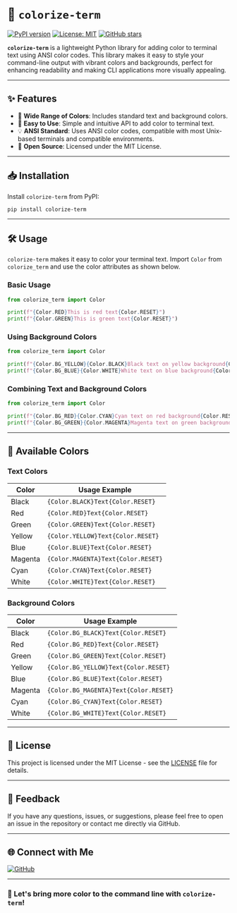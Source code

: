 
# 🌈 `colorize-term`

[![PyPI version](https://badge.fury.io/py/colorize-term.svg)](https://badge.fury.io/py/colorize-term)
[![License: MIT](https://img.shields.io/badge/License-MIT-green.svg)](https://opensource.org/licenses/MIT)
[![GitHub stars](https://img.shields.io/github/stars/serber1990/colorize-term?style=social)](https://github.com/serber1990/colorize-term/stargazers)

**`colorize-term`** is a lightweight Python library for adding color to terminal text using ANSI color codes. This library makes it easy to style your command-line output with vibrant colors and backgrounds, perfect for enhancing readability and making CLI applications more visually appealing.

---

## ✨ Features

- 🌈 **Wide Range of Colors**: Includes standard text and background colors.
- 🚀 **Easy to Use**: Simple and intuitive API to add color to terminal text.
- 💡 **ANSI Standard**: Uses ANSI color codes, compatible with most Unix-based terminals and compatible environments.
- 🔗 **Open Source**: Licensed under the MIT License.

---

## 📥 Installation

Install `colorize-term` from PyPI:

```bash
pip install colorize-term
```

---

## 🛠 Usage

`colorize-term` makes it easy to color your terminal text. Import `Color` from `colorize_term` and use the color attributes as shown below.

### Basic Usage
```python
from colorize_term import Color

print(f"{Color.RED}This is red text{Color.RESET}")
print(f"{Color.GREEN}This is green text{Color.RESET}")
```

### Using Background Colors
```python
from colorize_term import Color

print(f"{Color.BG_YELLOW}{Color.BLACK}Black text on yellow background{Color.RESET}")
print(f"{Color.BG_BLUE}{Color.WHITE}White text on blue background{Color.RESET}")
```

### Combining Text and Background Colors
```python
from colorize_term import Color

print(f"{Color.BG_RED}{Color.CYAN}Cyan text on red background{Color.RESET}")
print(f"{Color.BG_GREEN}{Color.MAGENTA}Magenta text on green background{Color.RESET}")
```

---

## 🎨 Available Colors

### Text Colors

| Color | Usage Example               |
|-------|------------------------------|
| Black | `{Color.BLACK}Text{Color.RESET}` |
| Red   | `{Color.RED}Text{Color.RESET}`   |
| Green | `{Color.GREEN}Text{Color.RESET}` |
| Yellow| `{Color.YELLOW}Text{Color.RESET}` |
| Blue  | `{Color.BLUE}Text{Color.RESET}`   |
| Magenta | `{Color.MAGENTA}Text{Color.RESET}` |
| Cyan  | `{Color.CYAN}Text{Color.RESET}`   |
| White | `{Color.WHITE}Text{Color.RESET}`  |

### Background Colors

| Color       | Usage Example                         |
|-------------|--------------------------------------|
| Black       | `{Color.BG_BLACK}Text{Color.RESET}`  |
| Red         | `{Color.BG_RED}Text{Color.RESET}`    |
| Green       | `{Color.BG_GREEN}Text{Color.RESET}`  |
| Yellow      | `{Color.BG_YELLOW}Text{Color.RESET}` |
| Blue        | `{Color.BG_BLUE}Text{Color.RESET}`   |
| Magenta     | `{Color.BG_MAGENTA}Text{Color.RESET}`|
| Cyan        | `{Color.BG_CYAN}Text{Color.RESET}`   |
| White       | `{Color.BG_WHITE}Text{Color.RESET}`  |

---

## 📝 License

This project is licensed under the MIT License - see the [LICENSE](LICENSE) file for details.

---

## 💬 Feedback

If you have any questions, issues, or suggestions, please feel free to open an issue in the repository or contact me directly via GitHub.

---

## 🌐 Connect with Me

[![GitHub](https://img.shields.io/badge/GitHub-@serber1990-181717?style=flat-square&logo=github)](https://github.com/serber1990)

---

### 🚀 Let's bring more color to the command line with `colorize-term`!
